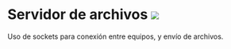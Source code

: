 # Servidor de archivos ![](https://img.shields.io/badge/Code-Java-informational?style=flat&logo=<LOGO_NAME>&logoColor=white&color=22647a)

Uso de sockets para conexión entre equipos, y envío de archivos.
